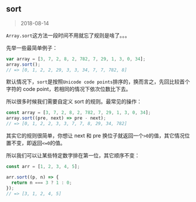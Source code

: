 ## sort

> 2018-08-14

`Array.sort`这方法一段时间不用就忘了规则是啥了。。。

先举一些最简单例子：

```js
var array = [3, 7, 2, 8, 2, 782, 7, 29, 1, 3, 0, 34];
array.sort();
// => [0, 1, 2, 2, 29, 3, 3, 34, 7, 7, 782, 8]
```

默认情况下，`sort`是按照`Unicode code points`排序的，换而言之，先回比较首个字符的 code point，若相同的情况下依次位数比下去。

所以很多时候我们需要自定义 sort 的规则。最常见的操作：

```js
const array = [3, 7, 2, 8, 2, 782, 7, 29, 1, 3, 0, 34];
array.sort((pre, next) => pre - next);
// => [0, 1, 2, 2, 3, 3, 7, 7, 8, 29, 34, 782]
```

其实它的规则很简单，你想让 next 和 pre 换位子就返回一个`>0`的值，其它情况位置不变，即返回`<=0`的值。

所以我们可以让某些特定数字排在第一位，其它顺序不变：

```js
const arr = [1, 2, 3, 4, 5];

arr.sort((p, n) => {
  return n === 3 ? 1 : 0;
});
// => [3, 1, 2, 4, 5]
```
